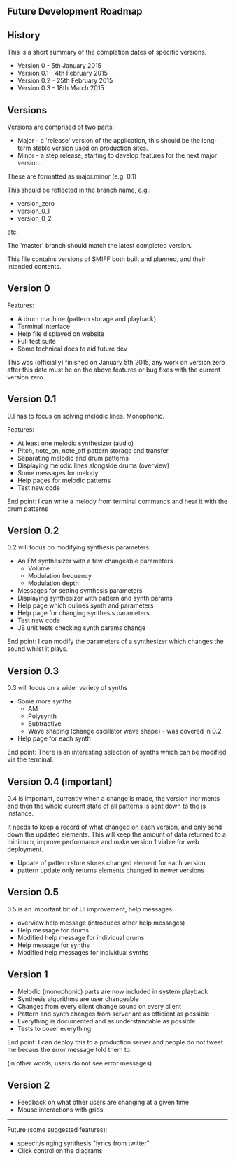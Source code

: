 Future Development Roadmap
--------------------------

History
-------

This is a short summary of the completion dates of specific versions.

* Version 0 - 5th January 2015
* Version 0.1 - 4th February 2015
* Version 0.2 - 25th February 2015
* Version 0.3 - 18th March 2015

Versions
--------

Versions are comprised of two parts:

* Major - a 'release' version of the application, this should be the long-term stable version used on production sites.
* Minor - a step release, starting to develop features for the next major version.

These are formatted as major.minor (e.g. 0.1)

This should be reflected in the branch name, e.g.:

* version_zero
* version_0_1
* version_0_2

etc.

The 'master' branch should match the latest completed version.

This file contains versions of SMIFF both built and planned, and their intended contents. 

Version 0
---------

Features:

* A drum machine (pattern storage and playback)
* Terminal interface
* Help file displayed on website
* Full test suite
* Some technical docs to aid future dev

This was (officially) finished on January 5th 2015, any work on version zero after this date must be on the above features or bug fixes with the current version zero.


Version 0.1
-----------

0.1 has to focus on solving melodic lines. Monophonic.

Features:

* At least one melodic synthesizer (audio)
* Pitch, note_on, note_off pattern storage and transfer
* Separating melodic and drum patterns
* Displaying melodic lines alongside drums (overview) 
* Some messages for melody
* Help pages for melodic patterns
* Test new code 

End point: I can write a melody from terminal commands and hear it with the drum patterns

Version 0.2
-----------

0.2 will focus on modifying synthesis parameters.

* An FM synthesizer with a few changeable parameters
  * Volume
  * Modulation frequency
  * Modulation depth 
* Messages for setting synthesis parameters
* Displaying synthesizer with pattern and synth params
* Help page which oulines synth and parameters
* Help page for changing synthesis parameters
* Test new code
* JS unit tests checking synth params change

End point: I can modify the parameters of a synthesizer which changes the sound whilst it plays.

Version 0.3
-----------

0.3 will focus on a wider variety of synths 

* Some more synths
  * AM
  * Polysynth
  * Subtractive
  * Wave shaping (change oscillator wave shape) - was covered in 0.2
* Help page for each synth

End point: There is an interesting selection of synths which can be modified via the terminal.

Version 0.4 (important)
-----------------------

0.4 is important, currently when a change is made, the version incriments and then the whole current state of all patterns is sent down to the js instance.

It needs to keep a record of what changed on each version, and only send down the updated elements. This will keep the amount of data returned to a minimum, improve performance and make version 1 viable for web deployment.

* Update of pattern store stores changed element for each version
* pattern update only returns elements changed in newer versions

Version 0.5
-----------

0.5 is an important bit of UI improvement, help messages:

* overview help message (introduces other help messages)
* Help message for drums
* Modified help message for individual drums
* Help message for synths
* Modified help messages for individual synths

Version 1
---------

* Melodic (monophonic) parts are now included in system playback
* Synthesis algorithms are user changeable
* Changes from every client change sound on every client
* Pattern and synth changes from server are as efficient as possible
* Everything is documented and as understandable as possible
* Tests to cover everything

End point: I can deploy this to a production server and people do not tweet me becaus the error message told them to. 

(in other words, users do not see error messages)

Version 2
----------

* Feedback on what other users are changing at a given time
* Mouse interactions with grids 

--------------------------------------------------------

Future (some suggested features): 

* speech/singing synthesis "lyrics from twitter"
* Click control on the diagrams





